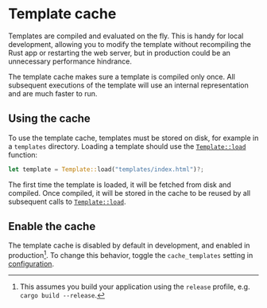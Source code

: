 # Template cache

Templates are compiled and evaluated on the fly. This is handy for local development, allowing you to modify the template without recompiling the Rust app or restarting the web server, but in production could be an unnecessary performance hindrance.

The template cache makes sure a template is compiled only once. All subsequent executions of the template will use an internal representation and are much faster to run.

## Using the cache

To use the template cache, templates must be stored on disk, for example in a `templates` directory. Loading a template should use the [`Template::load`](https://docs.rs/rwf/latest/rwf/view/template/struct.Template.html#method.load) function:

```rust
let template = Template::load("templates/index.html")?;
```

The first time the template is loaded, it will be fetched from disk and compiled. Once compiled, it will be stored in the cache to be reused by all subsequent calls to [`Template::load`](https://docs.rs/rwf/latest/rwf/view/template/struct.Template.html#method.load).

## Enable the cache

The template cache is disabled by default in development, and enabled in production[^1]. To change this behavior, toggle the `cache_templates` setting in [configuration](../../../configuration).

[^1]: This assumes you build your application using the `release` profile, e.g. `cargo build --release`.
